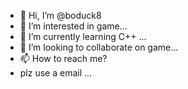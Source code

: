 - 👋 Hi, I’m @boduck8
- 👀 I’m interested in game...
- 🌱 I’m currently learning C++ ...
- 💞️ I’m looking to collaborate on game...
- 📫 How to reach me?
- plz use a email  ...

<!---
boduck8/boduck8 is a ✨ special ✨ repository because its `README.md` (this file) appears on your GitHub profile.
You can click the Preview link to take a look at your changes.
--->
